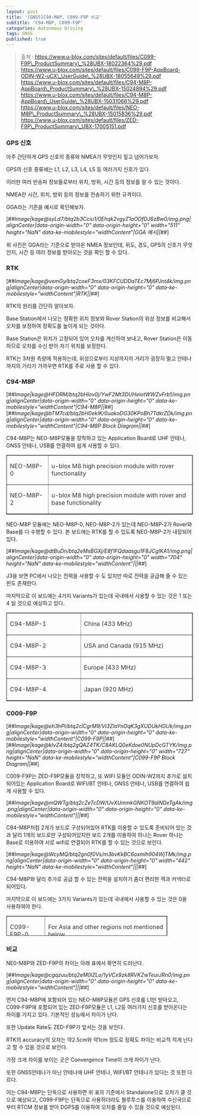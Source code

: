 ```yaml
---
layout: post
title: '[GNSS]C94-M8P, C099-F9P 비교'
subtitle: 'C94-M8P, C099-F9P'
categories: Autonmous Driving
tags: GNSS
published: true
---
```


> 출처 : https://www.u-blox.com/sites/default/files/C099-F9P\_ProductSummary\_%28UBX-18022364%29.pdf  
> https://www.u-blox.com/sites/default/files/C099-F9P-AppBoard-ODIN-W2-uCX\_UserGuide\_%28UBX-18055649%29.pdf  
> https://www.u-blox.com/sites/default/files/C94-M8P-AppBoard\_ProductSummary\_%28UBX-15024894%29.pdf  
> https://www.u-blox.com/sites/default/files/C94-M8P-AppBoard\_UserGuide\_%28UBX-15031066%29.pdf  
> https://www.u-blox.com/sites/default/files/NEO-M8P\_ProductSummary\_%28UBX-15015836%29.pdf  
> https://www.u-blox.com/sites/default/files/ZED-F9P\_ProductSummary\_UBX-17005151.pdf

### GPS 신호

아주 간단하게 GPS 신호의 종류와 NMEA가 무엇인지 짚고 넘어가보자.

GPS의 신호 종류에는 L1, L2, L3, L4, L5 등 여러가지 신호가 있다.

이러한 여러 반송파 정보들로부터 위치, 방위, 시간 등의 정보를 알 수 있는 것이다.

NMEA란 시간, 위치, 방위 등의 정보를 전송하기 위한 규격이다.

GGA라는 기준을 예시로 확인해보자.

[##_Image|kage@syLd7/btq2b3Cciu1/0Ehqk2vgyZ1aODfDJ6zBw0/img.png|alignCenter|data-origin-width="0" data-origin-height="0" width="511" height="NaN" data-ke-mobilestyle="widthContent"|GGA 예시||_##]

위 사진은 GGA라는 기준으로 받아온 NMEA 정보인데, 위도, 경도, GPS의 신호가 무엇인지, 시간 등 여러 정보를 받아오는 것을 확인 할 수 있다.

### RTK

[##_Image|kage@vemGy/btq2coeF3mx/03KFCUDDaTEc7Mj6PJnt4k/img.png|alignCenter|data-origin-width="0" data-origin-height="0" data-ke-mobilestyle="widthContent"|RTK||_##]

RTK의 원리를 간단히 알아보자.

Base Station에서 나오는 정확한 위치 정보와 Rover Station의 위성 정보를 비교해서 오차를 보정하여 정확도를 높이게 되는 것이다.

Base Station은 위치가 고정되어 있어 오차를 계산하여 보내고, Rover Station은 이동하므로 오차를 수신 받아 자기 위치를 보정한다.

RTK는 3차원 측량에 적용하는데, 위성으로부터 지상까지의 거리가 굉장히 멀고 안테나까지의 거리가 가까우면 RTK를 주로 사용 할 수 있다.

### C94-M8P

[##_Image|kage@HFDRM/btq2bHlov0j/YwF2Mt3DUHeiotWWZvFrb1/img.png|alignCenter|data-origin-width="0" data-origin-height="0" data-ke-mobilestyle="widthContent"|C94-M8P||_##][##_Image|kage@bTM7cd/btq2bH0ekIK/0uakoDG30KPoBh7TdkrZDk/img.png|alignCenter|data-origin-width="0" data-origin-height="0" data-ke-mobilestyle="widthContent"|C94-M8P Block Diagram||_##]

C94-M8P는 NEO-M8P모듈을 장착하고 있는 Application Board로 UHF 안테나, GNSS 안테나, USB를 연결하여 쉽게 사용할 수 있다.

<table style="border-collapse: collapse; width: 100%;" border="1"><tbody><tr><td style="width: 18.1395%;"><p data-ke-size="size16"><span style="color: #333333;">NEO-M8P-0&nbsp;</span></p></td><td style="width: 62.7907%;"><p data-ke-size="size16"><span style="color: #333333;">u-blox M8 high precision module with rover functionality&nbsp;</span></p></td></tr><tr><td style="width: 18.1395%;"><p data-ke-size="size16"><span style="color: #333333;">NEO-M8P-2&nbsp;</span></p></td><td style="width: 62.7907%;"><p data-ke-size="size16"><span style="color: #333333;">u-blox M8 high precision module with rover and base functionality</span></p></td></tr></tbody></table>

NEO-M8P 모듈에는 NEO-M8P-0, NEO-M8P-2가 있는데 NEO-M8P-2가 Rover와 Base를 다 수행할 수 있다. 본 보드에는 RTK를 할 수 있도록 NEO-M8P-2가 내장되어 있다.

[##_Image|kage@dtBuDn/btq2eMsBGXj/E8f1FQdaasgu1F8JCgIKA1/img.png|alignCenter|data-origin-width="0" data-origin-height="0" width="704" height="NaN" data-ke-mobilestyle="widthContent"|||_##]

J3을 보면 PC에서 나오는 전력을 사용할 수 도 있지만 따로 전력을 공급해 줄 수 있는 핀도 존재한다.

마지막으로 이 보드에는 4가지 Variants가 있는데 국내에서 사용할 수 있는 것은 1 또는 4 일 것으로 예상하고 있다.

<table style="border-collapse: collapse; width: 100%;" border="1"><tbody><tr><td style="width: 16.6279%;"><p data-ke-size="size16"><span style="color: #333333;">C94-M8P-1&nbsp;</span></p></td><td style="width: 25.0509%;"><p data-ke-size="size16"><span style="color: #333333;">China (433 MHz)&nbsp;</span></p></td></tr><tr><td style="width: 16.6279%;"><p data-ke-size="size16"><span style="color: #333333;">C94-M8P-2</span></p></td><td style="width: 25.0509%;"><p data-ke-size="size16"><span style="color: #333333;">USA and Canada (915 MHz)&nbsp;</span></p></td></tr><tr><td style="width: 16.6279%;"><p data-ke-size="size16"><span style="color: #333333;">C94-M8P-3&nbsp;</span></p></td><td style="width: 25.0509%;"><p data-ke-size="size16"><span style="color: #333333;">Europe (433 MHz)&nbsp;</span></p></td></tr><tr><td style="width: 16.6279%;"><p data-ke-size="size16"><span style="color: #333333;">C94-M8P-4&nbsp;</span></p></td><td style="width: 25.0509%;"><p data-ke-size="size16"><span style="color: #333333;">Japan (920 MHz)</span></p></td></tr></tbody></table>

### C009-F9P

[##_Image|kage@eh3hPl/btq2clCgrM9/Vi3ZlaYnOqK3gXUDUkHGUk/img.png|alignCenter|data-origin-width="0" data-origin-height="0" data-ke-mobilestyle="widthContent"|C099-F9P||_##][##_Image|kage@kIvZ4/btq2gQAZ4TK/C8AKLQ0eKdoe0NUpDcGTYK/img.png|alignCenter|data-origin-width="0" data-origin-height="0" width="727" height="NaN" data-ke-mobilestyle="widthContent"|C099-F9P Block Diagram||_##]

C009-F9P는 ZED-F9P모듈을 장착하고, 또 WIFI 모듈인 ODIN-W2까지 추가로 설치 되어있는 Application Board로 WIFI/BT 안테나, GNSS 안테나, USB를 연결하여 쉽게 사용할 수 있다.

[##_Image|kage@mQWTg/btq2cZeTcDW/UvXUmmkGNKOT9diNDeTgAk/img.png|alignCenter|data-origin-width="0" data-origin-height="0" data-ke-mobilestyle="widthContent"|||_##]

C94-M8P처럼 2개가 보드로 구성되어있어 RTK를 이용할 수 있도록 준비되어 있는 것과 달리 1개의 보드로만 구성되어있지만 보드 2개를 이용하여 하나는 Rover 하나는 Base로 이용하여 서로 wifi로 연결되어 RTK를 할 수 있는 것으로 보인다. 

[##_Image|kage@WcyMQ/btq2gn0f0Vs/m3bvKkBC6oxmlh904WjTMk/img.png|alignCenter|data-origin-width="0" data-origin-height="0" width="442" height="NaN" data-ke-mobilestyle="widthContent"|||_##]

C94-M8P와 달리 추가로 공급 할 수 있는 전력을 설치하기 좀더 편리한 잭과 커넥터로 되어있다. 

마지막으로 이 보드에는 3가지 Variants가 있는데 국내에서 사용할 수 있는 것은 0을 사용하여야 한다.

<table style="border-collapse: collapse; width: 86.2283%; height: 54px;" border="1"><tbody><tr style="height: 18px;"><td style="width: 16.8605%; height: 18px;"><p data-ke-size="size16"><span style="color: #333333;">C099-F9P-0&nbsp;</span></p></td><td style="width: 53.6046%; height: 18px;"><p data-ke-size="size16"><span style="color: #333333;">For Asia and other regions not mentioned below</span></p></td></tr><tr style="height: 18px;"><td style="width: 16.8605%; height: 18px;"><p data-ke-size="size16"><span style="color: #333333;">C099-F9P-1</span></p></td><td style="width: 53.6046%; height: 18px;"><p data-ke-size="size16"><span style="color: #333333;">For Europe, Russia, Australia, USA and Canada SmartNet trial license included</span></p></td></tr><tr style="height: 18px;"><td style="width: 16.8605%; height: 18px;"><p data-ke-size="size16"><span style="color: #333333;">C099-F9P-2</span></p></td><td style="width: 53.6046%; height: 18px;"><p data-ke-size="size16"><span style="color: #333333;">For US</span></p></td></tr></tbody></table>

### 비교

NE0-M8P와 ZED-F9P의 차이는 아래 표에서 확연히 드러난다.

[##_Image|kage@cgqzuu/btq2eM0lZLo/1yVCx9zk8RVKZwTeurJRn0/img.png|alignCenter|data-origin-width="0" data-origin-height="0" data-ke-mobilestyle="widthContent"|||_##]

먼저 C94-M8P에 포함되어 있는 NEO-M8P모듈은 GPS 신호를 L1만 받아오고, C099-F9P에 포함되어 있는 ZED-F9P모듈은 L1, L2등 여러가지 신호를 받아온다는 차이를 가지고 있다. 기본적인 성능에서 차이가 난다.

또한 Update Rate도 ZED-F9P가 앞서는 것을 보인다.

RTK의 accuracy의 오차는 약2.5cm와 약1cm 정도로 정확도 차이는 비교적 적게 난다고 할 수 있을 것으로 보인다.

가장 크게 차이를 보이는 곳은 Convergence Time이 크게 차이가 난다.

또한 GNSS안테나가 아닌 안테나에 UHF 안테나, WIFI/BT 안테나가 있다는 것 또한 다르다.

이는 C94-M8P는 단독으로 사용하면 위 표의 기준에서 Standalone으로 오차가 클 것으로 예상되고, C099-F9P는 단독으로 사용하더라도 블루투스를 이용하여 수신국으로부터 RTCM 정보를 받아 DGPS를 이용하여 오차를 줄일 수 있을 것으로 예상된다.
